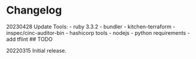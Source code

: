 # Changelog

20230428 Update Tools:
         - ruby 3.3.2
         - bundler
         - kitchen-terraform
         - inspec/cinc-auditor-bin
         - hashicorp tools
         - nodejs
         - python requirements
         - add tflint ## TODO

20220315 Initial release.
